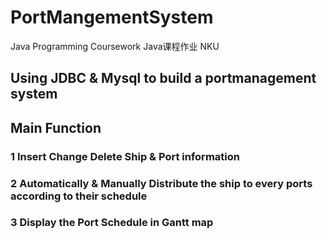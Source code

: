 # PortMangementSystem
Java Programming Coursework Java课程作业 NKU 
## Using JDBC & Mysql to build a portmanagement system 
## Main Function
### 1 Insert Change Delete Ship & Port information
### 2 Automatically & Manually Distribute the ship to every ports according to their schedule
### 3 Display the Port Schedule in Gantt map
